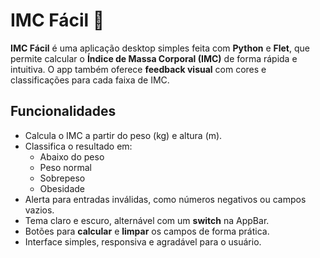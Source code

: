# IMC Fácil 🧮

**IMC Fácil** é uma aplicação desktop simples feita com **Python** e **Flet**, que permite calcular o **Índice de Massa Corporal (IMC)** de forma rápida e intuitiva. O app também oferece **feedback visual** com cores e classificações para cada faixa de IMC.

## Funcionalidades

- Calcula o IMC a partir do peso (kg) e altura (m).  
- Classifica o resultado em:  
  - Abaixo do peso  
  - Peso normal  
  - Sobrepeso  
  - Obesidade  
- Alerta para entradas inválidas, como números negativos ou campos vazios.  
- Tema claro e escuro, alternável com um **switch** na AppBar.  
- Botões para **calcular** e **limpar** os campos de forma prática.  
- Interface simples, responsiva e agradável para o usuário.
